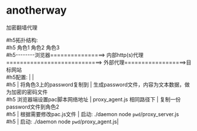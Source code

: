 # anotherway
加密翻墙代理

#h5拓扑结构:
<br>#h5        角色1                   角色2                                         角色3
<br>#h5--------浏览器================> 内部http(s)代理 ============================> 外部代理==================>目标网站
<br>#h5配置:                         |                                         |
<br>#h5                              | 将角色3上的password复制到               | 生成password文件，内容为文本数据，做为加密的密码文件
<br>#h5  浏览器端设置pac脚本网络地址 | proxy_agent.js 相同路径下               | 复制一份password文件到角色2
<br>#h5                              | 根据需要修改pac.js文件                  | 启动: ./daemon node `pwd`/proxy_server.js 
<br>#h5                              | 启动: ./daemon node `pwd`/proxy_agent.js| 


